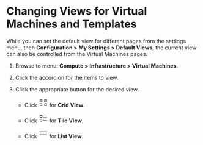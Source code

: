 # Changing Views for Virtual Machines and Templates

While you can set the default view for different pages from the settings
menu, then **Configuration > My Settings > Default Views**, the
current view can also be controlled from the Virtual Machines pages.

1.  Browse to menu: **Compute > Infrastructure > Virtual Machines**.

2.  Click the accordion for the items to view.

3.  Click the appropriate button for the desired view.

      - Click ![2020](../images/2020.png) for **Grid View**.

      - Click ![2021](../images/2021.png) for **Tile View**.

      - Click ![2022](../images/2022.png) for **List View**.
